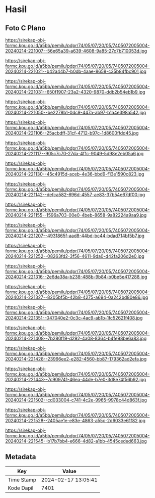# Hasil

## Foto C Plano

https://sirekap-obj-formc.kpu.go.id/a5bb/pemilu/pdpr/74/05/07/20/05/7405072005004-20240214-221007--56e65a39-a639-4608-9a85-27c7b710053d.jpg

https://sirekap-obj-formc.kpu.go.id/a5bb/pemilu/pdpr/74/05/07/20/05/7405072005004-20240214-221021--b42a44b7-b0db-4aae-8658-c35b84fbc901.jpg

https://sirekap-obj-formc.kpu.go.id/a5bb/pemilu/pdpr/74/05/07/20/05/7405072005004-20240214-221031--650f1907-23a2-4320-9870-ddb2b54eb1b9.jpg

https://sirekap-obj-formc.kpu.go.id/a5bb/pemilu/pdpr/74/05/07/20/05/7405072005004-20240214-221050--be2278b1-0dc9-447a-ab97-b1a4e398a542.jpg

https://sirekap-obj-formc.kpu.go.id/a5bb/pemilu/pdpr/74/05/07/20/05/7405072005004-20240214-221106--25acbdff-31cf-4712-b97c-1d8600ffdd45.jpg

https://sirekap-obj-formc.kpu.go.id/a5bb/pemilu/pdpr/74/05/07/20/05/7405072005004-20240214-221117--905c7c70-27da-4f1c-9049-5d98e2eb05a6.jpg

https://sirekap-obj-formc.kpu.go.id/a5bb/pemilu/pdpr/74/05/07/20/05/7405072005004-20240214-221130--45c4915d-aceb-4e36-bbd9-f13e1590c823.jpg

https://sirekap-obj-formc.kpu.go.id/a5bb/pemilu/pdpr/74/05/07/20/05/7405072005004-20240214-221142--defca582-696d-4557-ae83-37b54e67df00.jpg

https://sirekap-obj-formc.kpu.go.id/a5bb/pemilu/pdpr/74/05/07/20/05/7405072005004-20240214-221155--1596a703-00e0-4beb-8658-9a82224a9aa9.jpg

https://sirekap-obj-formc.kpu.go.id/a5bb/pemilu/pdpr/74/05/07/20/05/7405072005004-20240214-221207--4931865f-aad8-44bd-bc44-bdad714bf5b7.jpg

https://sirekap-obj-formc.kpu.go.id/a5bb/pemilu/pdpr/74/05/07/20/05/7405072005004-20240214-221252--08263fd2-3f56-4611-9da0-d42fa206d2e0.jpg

https://sirekap-obj-formc.kpu.go.id/a5bb/pemilu/pdpr/74/05/07/20/05/7405072005004-20240214-221316--2e6da38a-b238-488b-9b84-b0be5e417288.jpg

https://sirekap-obj-formc.kpu.go.id/a5bb/pemilu/pdpr/74/05/07/20/05/7405072005004-20240214-221327--8205bf5b-42b8-4275-a694-0a242bd80e86.jpg

https://sirekap-obj-formc.kpu.go.id/a5bb/pemilu/pdpr/74/05/07/20/05/7405072005004-20240214-221351--047040e2-0c3c-4ac9-ab1b-1fc52621f408.jpg

https://sirekap-obj-formc.kpu.go.id/a5bb/pemilu/pdpr/74/05/07/20/05/7405072005004-20240214-221408--7b280f19-d292-4a08-8364-b4fe98be6a83.jpg

https://sirekap-obj-formc.kpu.go.id/a5bb/pemilu/pdpr/74/05/07/20/05/7405072005004-20240214-221428--23966ee2-e282-4560-bb87-179362ad2efa.jpg

https://sirekap-obj-formc.kpu.go.id/a5bb/pemilu/pdpr/74/05/07/20/05/7405072005004-20240214-221443--7c909741-46ea-44de-b7e0-3d8e74f56b92.jpg

https://sirekap-obj-formc.kpu.go.id/a5bb/pemilu/pdpr/74/05/07/20/05/7405072005004-20240214-221502--cd033004-c741-4c2e-9965-9978c44d863f.jpg

https://sirekap-obj-formc.kpu.go.id/a5bb/pemilu/pdpr/74/05/07/20/05/7405072005004-20240214-221528--2405ae1e-e83e-4863-a55c-2d6033e61f82.jpg

https://sirekap-obj-formc.kpu.go.id/a5bb/pemilu/pdpr/74/05/07/20/05/7405072005004-20240214-221545--b17b7bb4-e666-4d82-a1bb-4545ceded663.jpg


## Metadata

| Key        | Value               |
| ---------- | ------------------- |
| Time Stamp | 2024-02-17 13:05:41 |
| Kode Dapil | 7401                |



